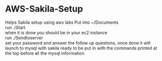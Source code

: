 # AWS-Sakila-Setup
Helps Sakila setup using aws labs
Put into ~/Documents <br>
run ./Start <br>
when it is done you should be in your ec2 instance<br>
run ./Sendtoserver <br>
set your password and answer the follow up questions, once done it will launch to mysql with sakila ready to be put in with the commands printed at the top before all the mysql information.
